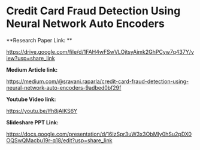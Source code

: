 # Credit Card Fraud Detection Using Neural Network Auto Encoders


**Research Paper Link: **

https://drive.google.com/file/d/1FAH4wFSwVLOjtsyAimk2GhPCyw7q437Y/view?usp=share_link

**Medium Article link:**

https://medium.com/@sravani.raparla/credit-card-fraud-detection-using-neural-network-auto-encoders-9adbed0bf29f

**Youtube Video link:**

https://youtu.be/Ifh8jAIKS6Y

**Slideshare PPT Link:**

https://docs.google.com/presentation/d/16IzSpr3uW3x3ObMly0hSu2pDX0OQSwQMacbu19r-q18/edit?usp=share_link

